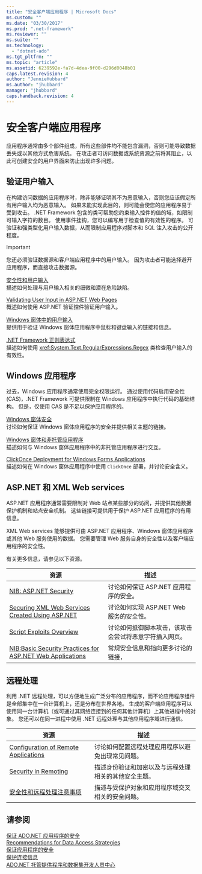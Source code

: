 ```yaml
---
title: "安全客户端应用程序 | Microsoft Docs"
ms.custom: ""
ms.date: "03/30/2017"
ms.prod: ".net-framework"
ms.reviewer: ""
ms.suite: ""
ms.technology: 
  - "dotnet-ado"
ms.tgt_pltfrm: ""
ms.topic: "article"
ms.assetid: 6239592e-fa7d-4dea-9f00-d296d0048b01
caps.latest.revision: 4
author: "JennieHubbard"
ms.author: "jhubbard"
manager: "jhubbard"
caps.handback.revision: 4
---
```

# 安全客户端应用程序
应用程序通常由多个部件组成，所有这些部件均不能包含漏洞，否则可能导致数据丢失或以其他方式危害系统。  在攻击者可访问数据或系统资源之前将其阻止，以此可创建安全的用户界面来防止出现许多问题。  
  
## 验证用户输入  
 在构建访问数据的应用程序时，除非能够证明其不为恶意输入，否则您应该假定所有用户输入均为恶意输入。  如果未能实现此目的，则可能会使您的应用程序易于受到攻击。  .NET Framework 包含的类可帮助您约束输入控件的值的域，如限制可输入字符的数目。  使用事件挂钩，您可以编写用于检查值的有效性的程序。  可验证和强类型化用户输入数据，从而限制应用程序对脚本和 SQL 注入攻击的公开程度。  
  
> [!IMPORTANT]
>  您还必须验证数据源和客户端应用程序中的用户输入。  因为攻击者可能选择避开应用程序，而直接攻击数据源。  
  
 [安全性和用户输入](../../../../docs/standard/security/security-and-user-input.md)  
 描述如何处理与用户输入相关的细微和潜在危险缺陷。  
  
 [Validating User Input in ASP.NET Web Pages](../Topic/Validating%20User%20Input%20in%20ASP.NET%20Web%20Pages.md)  
 概述如何使用 ASP.NET 验证控件验证用户输入。  
  
 [Windows 窗体中的用户输入](../../../../docs/framework/winforms/user-input-in-windows-forms.md)  
 提供用于验证 Windows 窗体应用程序中鼠标和键盘输入的链接和信息。  
  
 [.NET Framework 正则表达式](../../../../docs/standard/base-types/regular-expressions.md)  
 描述如何使用 <xref:System.Text.RegularExpressions.Regex> 类检查用户输入的有效性。  
  
## Windows 应用程序  
 过去，Windows 应用程序通常使用完全权限运行。  通过使用代码启用安全性 \(CAS\)，.NET Framework 可提供限制在 Windows 应用程序中执行代码的基础结构。  但是，仅使用 CAS 是不足以保护应用程序的。  
  
 [Windows 窗体安全](../../../../docs/framework/winforms/windows-forms-security.md)  
 讨论如何保证 Windows 窗体应用程序的安全并提供相关主题的链接。  
  
 [Windows 窗体和非托管应用程序](../../../../docs/framework/winforms/advanced/windows-forms-and-unmanaged-applications.md)  
 描述如何与 Windows 窗体应用程序中的非托管应用程序进行交互。  
  
 [ClickOnce Deployment for Windows Forms Applications](http://msdn.microsoft.com/zh-cn/34d8c770-48f2-460c-8d67-4ea5684511df)  
 描述如何在 Windows 窗体应用程序中使用 `ClickOnce` 部署，并讨论安全含义。  
  
## ASP.NET 和 XML Web services  
 ASP.NET 应用程序通常需要限制对 Web 站点某些部分的访问，并提供其他数据保护机制和站点安全机制。  这些链接可提供用于保护 ASP.NET 应用程序的有用信息。  
  
 XML Web services 能够提供可由 ASP.NET 应用程序、Windows 窗体应用程序或其他 Web 服务使用的数据。  您需要管理 Web 服务自身的安全性以及客户端应用程序的安全性。  
  
 有关更多信息，请参见以下资源。  
  
|资源|描述|  
|--------|--------|  
|[NIB: ASP.NET Security](http://msdn.microsoft.com/zh-cn/04b37532-18d9-40b4-8e5f-ee09a70b311d)|讨论如何保证 ASP.NET 应用程序的安全。|  
|[Securing XML Web Services Created Using ASP.NET](http://msdn.microsoft.com/zh-cn/354b2ab1-2782-4542-b32a-dc560178b90c)|讨论如何实现 ASP.NET Web 服务的安全性。|  
|[Script Exploits Overview](../Topic/Script%20Exploits%20Overview.md)|讨论如何抵御脚本攻击，该攻击会尝试将恶意字符插入网页。|  
|[NIB:Basic Security Practices for ASP.NET Web Applications](http://msdn.microsoft.com/zh-cn/94a52ab8-731d-417e-b997-721baf43df38)|常规安全信息和指向更多讨论的链接，|  
  
## 远程处理  
 利用 .NET 远程处理，可以方便地生成广泛分布的应用程序，而不论应用程序组件是全部集中在一台计算机上，还是分布在世界各地。  生成的客户端应用程序可以使用同一台计算机（或可通过其网络连接到的任何其他计算机）上其他进程中的对象。  您还可以在同一进程中使用 .NET 远程处理与其他应用程序域进行通信。  
  
|资源|描述|  
|--------|--------|  
|[Configuration of Remote Applications](http://msdn.microsoft.com/zh-cn/92c0c097-d984-4315-835b-7490ecdf1097)|讨论如何配置远程处理应用程序以避免出现常见问题。|  
|[Security in Remoting](http://msdn.microsoft.com/zh-cn/9574262c-d4b1-41c5-8600-24ff147c0add)|描述身份验证和加密以及与远程处理相关的其他安全主题。|  
|[安全性和远程处理注意事项](../../../../docs/framework/misc/security-and-remoting-considerations.md)|描述与受保护对象和应用程序域交叉相关的安全问题。|  
  
## 请参阅  
 [保证 ADO.NET 应用程序的安全](../../../../docs/framework/data/adonet/securing-ado-net-applications.md)   
 [Recommendations for Data Access Strategies](http://msdn.microsoft.com/zh-cn/72411f32-d12a-4de8-b961-e54fca7faaf5)   
 [保证应用程序的安全](../Topic/Securing%20Applications.md)   
 [保护连接信息](../../../../docs/framework/data/adonet/protecting-connection-information.md)   
 [ADO.NET 托管提供程序和数据集开发人员中心](http://go.microsoft.com/fwlink/?LinkId=217917)
